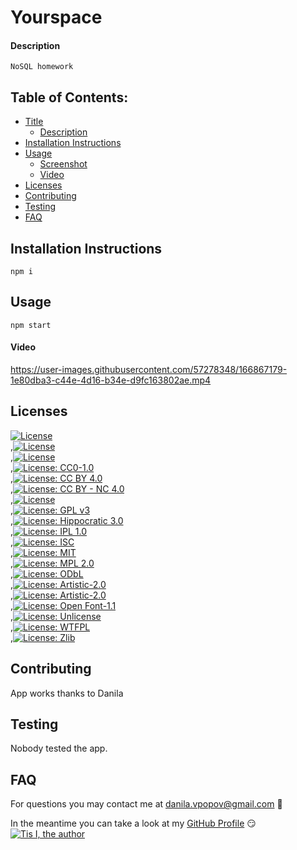 # Yourspace

#### Description

```
NoSQL homework
```

## Table of Contents:

- [Title](#Yourspace)
  - [Description](#description)
- [Installation Instructions](#installation%20instructions)
- [Usage](#usage)
  - [Screenshot](#screenshot)
  - [Video](#video)
- [Licenses](#licenses)
- [Contributing](#contributing)
- [Testing](#testing)
- [FAQ](#faq)

## Installation Instructions

```
npm i
```

## Usage

```
npm start
```

#### Video


https://user-images.githubusercontent.com/57278348/166867179-1e80dba3-c44e-4d16-b34e-d9fc163802ae.mp4



## Licenses

[![License](https://img.shields.io/badge/License-Apache_2.0-blue.svg)](https://opensource.org/licenses/Apache-2.0)<br/>,[![License](https://img.shields.io/badge/License-Boost_1.0-lightblue.svg)](https://www.boost.org/LICENSE_1_0.txt)<br/>,[![License](https://img.shields.io/badge/License-BSD_3--Clause-blue.svg)](https://opensource.org/licenses/BSD-3-Clause)<br/>,[![License: CC0-1.0](https://img.shields.io/badge/License-CC0_1.0-lightgrey.svg)](http://creativecommons.org/publicdomain/zero/1.0/)<br/>,[![License: CC BY 4.0](https://img.shields.io/badge/License-CC_BY_4.0-lightgrey.svg)](https://creativecommons.org/licenses/by/4.0/)<br/>,[![License: CC BY - NC 4.0](https://img.shields.io/badge/License-CC_BY--NC_4.0-lightgrey.svg)](https://creativecommons.org/licenses/by-nc/4.0/)<br/>,[![License](https://img.shields.io/badge/License-EPL_1.0-red.svg)](https://opensource.org/licenses/EPL-1.0)<br/>,[![License: GPL v3](https://img.shields.io/badge/License-GPLv3-blue.svg)](https://www.gnu.org/licenses/gpl-3.0)<br/>,[![License: Hippocratic 3.0](https://img.shields.io/badge/License-Hippocratic_3.0-lightgrey.svg)](https://firstdonoharm.dev)<br/>,[![License: IPL 1.0](https://img.shields.io/badge/License-IPL_1.0-blue.svg)](https://opensource.org/licenses/IPL-1.0)<br/>,[![License: ISC](https://img.shields.io/badge/License-ISC-blue.svg)](https://opensource.org/licenses/ISC)<br/>,[![License: MIT](https://img.shields.io/badge/License-MIT-yellow.svg)](https://opensource.org/licenses/MIT)<br/>,[![License: MPL 2.0](https://img.shields.io/badge/License-MPL_2.0-brightgreen.svg)](https://opensource.org/licenses/MPL-2.0)<br/>,[![License: ODbL](https://img.shields.io/badge/License-PDDL-brightgreen.svg)](https://opendatacommons.org/licenses/pddl/)<br/>,[![License: Artistic-2.0](https://img.shields.io/badge/License-Perl-0298c3.svg)](https://opensource.org/licenses/Artistic-2.0)<br/>,[![License: Artistic-2.0](https://img.shields.io/badge/License-Artistic_2.0-0298c3.svg)](https://opensource.org/licenses/Artistic-2.0)<br/>,[![License: Open Font-1.1](https://img.shields.io/badge/License-OFL_1.1-lightgreen.svg)](https://opensource.org/licenses/OFL-1.1)<br/>,[![License: Unlicense](https://img.shields.io/badge/license-Unlicense-blue.svg)](http://unlicense.org/)<br/>,[![License: WTFPL](https://img.shields.io/badge/License-WTFPL-brightgreen.svg)](http://www.wtfpl.net/about/)<br/>,[![License: Zlib](https://img.shields.io/badge/License-Zlib-lightgrey.svg)](https://opensource.org/licenses/Zlib)<br/>

## Contributing

App works thanks to Danila

## Testing

Nobody tested the app.

## FAQ

For questions you may contact me at [danila.vpopov@gmail.com](danila.vpopov@gmail.com) :thinking:

In the meantime you can take a look at my [GitHub Profile](https://github.com/corhydare) :smirk:
[![Tis I, the author](https://github.com/corhydare.png?size=200)](https://github.com/corhydare)
